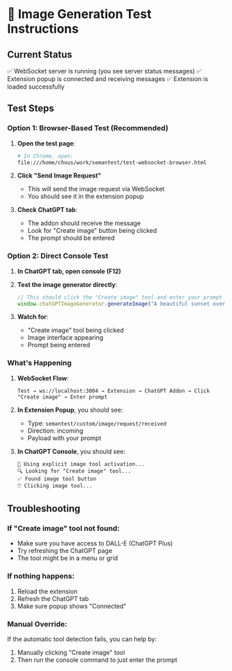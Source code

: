 # 🎨 Image Generation Test Instructions

## Current Status
✅ WebSocket server is running (you see server status messages)
✅ Extension popup is connected and receiving messages
✅ Extension is loaded successfully

## Test Steps

### Option 1: Browser-Based Test (Recommended)

1. **Open the test page**:
   ```bash
   # In Chrome, open:
   file:///home/chous/work/semantest/test-websocket-browser.html
   ```

2. **Click "Send Image Request"**
   - This will send the image request via WebSocket
   - You should see it in the extension popup

3. **Check ChatGPT tab**:
   - The addon should receive the message
   - Look for "Create image" button being clicked
   - The prompt should be entered

### Option 2: Direct Console Test

1. **In ChatGPT tab, open console (F12)**

2. **Test the image generator directly**:
   ```javascript
   // This should click the "Create image" tool and enter your prompt
   window.chatGPTImageGenerator.generateImage("A beautiful sunset over mountains")
   ```

3. **Watch for**:
   - "Create image" tool being clicked
   - Image interface appearing
   - Prompt being entered

### What's Happening

1. **WebSocket Flow**:
   ```
   Test → ws://localhost:3004 → Extension → ChatGPT Addon → Click "Create image" → Enter prompt
   ```

2. **In Extension Popup**, you should see:
   - Type: `semantest/custom/image/request/received`
   - Direction: incoming
   - Payload with your prompt

3. **In ChatGPT Console**, you should see:
   ```
   🎨 Using explicit image tool activation...
   🔍 Looking for "Create image" tool...
   ✅ Found image tool button
   🖱️ Clicking image tool...
   ```

## Troubleshooting

### If "Create image" tool not found:
- Make sure you have access to DALL-E (ChatGPT Plus)
- Try refreshing the ChatGPT page
- The tool might be in a menu or grid

### If nothing happens:
1. Reload the extension
2. Refresh the ChatGPT tab
3. Make sure popup shows "Connected"

### Manual Override:
If the automatic tool detection fails, you can help by:
1. Manually clicking "Create image" tool
2. Then run the console command to just enter the prompt